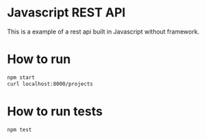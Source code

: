 # Javascript REST API

This is a example of a rest api built in Javascript without framework.


#  How to run
```sh
npm start
curl localhost:8000/projects
```


#  How to run tests
```sh
npm test
```
